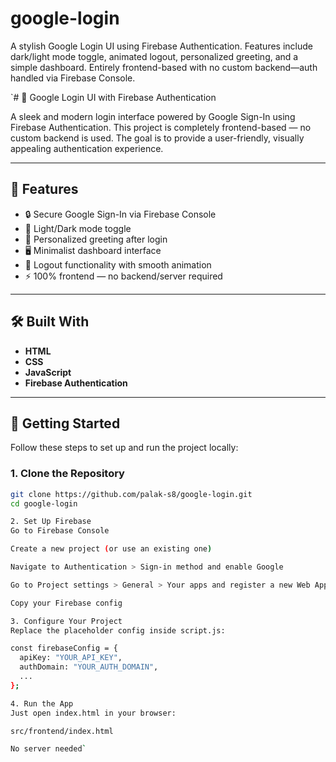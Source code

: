 # google-login
A stylish Google Login UI using Firebase Authentication. Features include dark/light mode toggle, animated logout, personalized greeting, and a simple dashboard. Entirely frontend-based with no custom backend—auth handled via Firebase Console.

`# 🔐 Google Login UI with Firebase Authentication

A sleek and modern login interface powered by Google Sign-In using Firebase Authentication. This project is completely frontend-based — no custom backend is used. The goal is to provide a user-friendly, visually appealing authentication experience.

---

## 🚀 Features

- 🔒 Secure Google Sign-In via Firebase Console
- 🌙 Light/Dark mode toggle
- 👋 Personalized greeting after login
- 🖥️ Minimalist dashboard interface
- 🚪 Logout functionality with smooth animation
- ⚡ 100% frontend — no backend/server required

---

## 🛠️ Built With

- **HTML**
- **CSS**
- **JavaScript**
- **Firebase Authentication**

---

## 🧩 Getting Started

Follow these steps to set up and run the project locally:

### 1. Clone the Repository

```bash
git clone https://github.com/palak-s8/google-login.git
cd google-login

2. Set Up Firebase
Go to Firebase Console

Create a new project (or use an existing one)

Navigate to Authentication > Sign-in method and enable Google

Go to Project settings > General > Your apps and register a new Web App

Copy your Firebase config

3. Configure Your Project
Replace the placeholder config inside script.js:

const firebaseConfig = {
  apiKey: "YOUR_API_KEY",
  authDomain: "YOUR_AUTH_DOMAIN",
  ...
};

4. Run the App
Just open index.html in your browser:

src/frontend/index.html

No server needed`